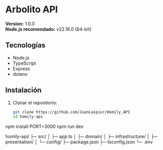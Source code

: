 # Arbolito API
**Version:** 1.0.0  
**Node.js recomendado:** v22.16.0 (64-bit)



## Tecnologías

- Node.js
- TypeScript
- Express
- dotenv

## Instalación

1. Clonar el repositorio:
   ```bash
   git clone https://github.com/JuanLaspiur/Homily_API
   cd homily-api

npm install
PORT=3000
npm run dev

homily-api/
├─ src/
│  ├─ app.ts
│  ├─ domain/
│  ├─ infrastructure/
│  ├─ presentation/
│  └─ config/
├─ package.json
├─ tsconfig.json
└─ .env
